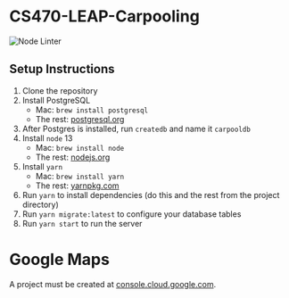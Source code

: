 # CS470-LEAP-Carpooling

![Node Linter](https://github.com/ezfe/cs470-leap-carpooling/workflows/Node%20Linter/badge.svg)

## Setup Instructions

1. Clone the repository
2. Install PostgreSQL
   - Mac: `brew install postgresql`
   - The rest: [postgresql.org](https://www.postgresql.org/download/)
3. After Postgres is installed, run `createdb` and name it `carpooldb`
4. Install `node` 13
   - Mac: `brew install node`
   - The rest: [nodejs.org](https://nodejs.org/en/download/current/)
2. Install `yarn`
   - Mac: `brew install yarn`
   - The rest: [yarnpkg.com](https://classic.yarnpkg.com/en/docs/install)
3. Run `yarn` to install dependencies (do this and the rest from the project directory)
4. Run `yarn migrate:latest` to configure your database tables
5. Run `yarn start` to run the server

# Google Maps

A project must be created at [console.cloud.google.com](https://console.cloud.google.com).